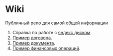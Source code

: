 # Wiki

Публичный репо для самой общей информации

1. Справка по работе с [яндекс диском](yandex.md).
2. [Пример договора](agreements.json). 
3. [Пример документа](docs.json). 
4. [Пример финансовых операций](fin_docs.json).  

